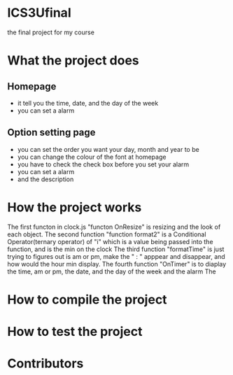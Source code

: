 # ICS3Ufinal
the final project for my course

# What the project does
## Homepage
- it tell you the time, date, and the day of the week
- you can set a alarm

## Option setting page
- you can set the order you want your day, month and year to be 
- you can change the colour of the font at homepage
- you have to check the check box before you set your alarm
- you can set a alarm
- and the description

# How the project works
  The first functon in clock.js "functon OnResize" is resizing and the look of each object. 
  The second function "function format2" is a Conditional Operator(ternary operator) of "i" which is a value being passed into the function, and is the min on the clock
  The third function "formatTime" is just trying to figures out is am or pm, make the " : " apppear and disappear, and how would the hour min display.
  The fourth function "OnTimer" is to diaplay the time, am or pm, the date, and the day of the week and the alarm 
  The 
  
  

# How to compile the project

# How to test the project

# Contributors

